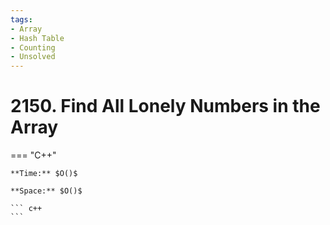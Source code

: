 ```yaml
---
tags:
- Array
- Hash Table
- Counting
- Unsolved
---
```



# 2150. Find All Lonely Numbers in the Array

=== "C++"

    **Time:** $O()$

    **Space:** $O()$

    ``` c++
    ```